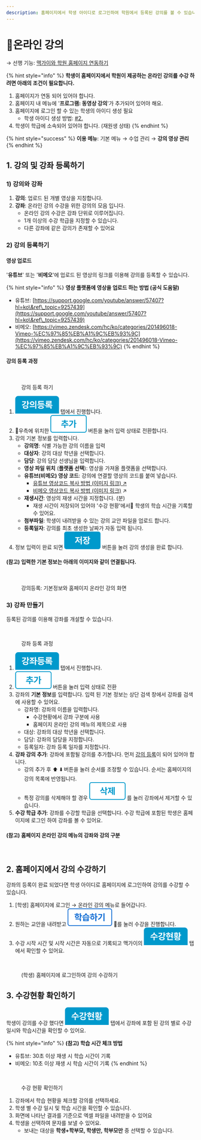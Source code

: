 ```yaml
---
description: 홈페이지에서 학생 아이디로 로그인하여 학원에서 등록된 강의를 볼 수 있습니다.
---
```


# 온라인 강의

→ 선행 기능: [맥가이와 학원 홈페이지 연동하기](../homepage/link.md)

{% hint style="info" %}
**학생이 홈페이지에서 학원이 제공하는 온라인 강의를 수강 하려면 아래의 조건이 필요합니다.**

1. 홈페이지가 연동 되어 있어야 합니다.
2. 홈페이지 내 메뉴에 '**프로그램: 동영상 강의**'가 추가되어 있어야 해요.
3. 홈페이지에 로그인 할 수 있는 학생의 아이디 생성 필요&#x20;
   * 학생 아이디 생성 방법: [#2.](../basic-features/student/adding.md#2. "mention")
4. 학생이 학급에 소속되어 있어야 합니다. (재원생 상태)
{% endhint %}

{% hint style="success" %}
**이용 메뉴**: 기본 메뉴 → 수업 관리 → **강의 영상 관리**
{% endhint %}

## 1. 강의 및 강좌 등록하기

### 1) 강의와 강좌

1. **강의**: 업로드 된 개별 영상을 지칭합니다.
2. **강좌**: 온라인 강의 수강을 위한 강의의 모음 입니다.
   * 온라인 강의 수강은 강좌 단위로 이루어집니다.
   * 1개 이상의 수강 학급을 지정할 수 있습니다.&#x20;
   * 다른 강좌에 같은 강의가 존재할 수 있어요

### 2) 강의 등록하기

#### 영상 업로드

'**유튜브**' 또는 '**비메오**'에 업로드 된 영상의 링크를 이용해 강의를 등록할 수 있습니다.

{% hint style="info" %}
**영상 플랫폼에 영상을 업로드 하는 방법 (공식 도움말)**

* 유튜브: [https://support.google.com/youtube/answer/57407?hl=ko\&ref\_topic=9257439](https://support.google.com/youtube/answer/57407?hl=ko\&ref\_topic=9257439)
* 비메오: [https://vimeo.zendesk.com/hc/ko/categories/201496018-Vimeo-%EC%97%85%EB%A1%9C%EB%93%9C](https://vimeo.zendesk.com/hc/ko/categories/201496018-Vimeo-%EC%97%85%EB%A1%9C%EB%93%9C)
{% endhint %}

#### 강의 등록 과정

<div align="left">

<figure><img src="../.gitbook/assets/강의등록.png" alt=""><figcaption><p>강의 등록 하기</p></figcaption></figure>

</div>

1. <img src="../.gitbook/assets/tab_lecture_list.png" alt="" data-size="line"> 탭에서 진행합니다.
2. 우측에 위치한 <img src="../.gitbook/assets/btn_추가.png" alt="" data-size="line"> 버튼을 눌러 입력 상태로 전환합니다.
3. 강의 기본 정보를 입력합니다.
   * **강의명**: 식별 가능한 강의 이름을 입력&#x20;
   * **대상자**: 강의 대상 학년을 선택합니다.
   * **담당**: 강의 담당 선생님을 입력합니다.
   * **영상 파일 위치** (**플랫폼 선택**): 영상을 가져올 플랫폼을 선택합니다.
   * **유튜브(비메오) 영상 코드**: 강의에 연결할 영상의 코드를 붙여 넣습니다.
     * [유튜브 영상코드 복사 방법 (이미지 링크) ↗](https://imgur.com/a/e7CtkRb)
     * [비메오 영상코드 복사 방법 (이미지 링크)](https://imgur.com/6c5rEYW) ↗
   * **재생시간**: 영상의 재생 시간을 지정합니다. (분)
     * 재생 시간이 저장되어 있어야 '수강 현황'에서 학생의 학습 시간을 기록할 수 있어요.
   * **첨부파일**: 학생이 내려받을 수 있는 강의 교안 파일을 업로드 합니다.
   * **등록일자**: 강의를 최초 생성한 날짜가 자동 입력 됩니다.
4. 정보 입력이 완료 되면 <img src="../.gitbook/assets/btn_save.png" alt="" data-size="line"> 버튼을 눌러 강의 생성을 완료 합니다.

#### **(참고) 입력한 기본 정보는 아래의 이미지와 같이 연결됩니다.**

<div align="left">

<figure><img src="../.gitbook/assets/강의 기본 정보 매칭.png" alt=""><figcaption><p>강의등록: 기본정보와 홈페이지 온라인 강의 화면</p></figcaption></figure>

</div>

### 3) 강좌 만들기

등록된 강의를 이용해 강좌를 개설할 수 있습니다.&#x20;

<div align="left">

<figure><img src="../.gitbook/assets/강좌등록하기.png" alt=""><figcaption><p>강좌 등록 과정</p></figcaption></figure>

</div>

1. <img src="../.gitbook/assets/tab_course_register.png" alt="" data-size="line"> 탭에서 진행합니다.
2. <img src="../.gitbook/assets/btn_추가.png" alt="" data-size="line"> 버튼을 눌러 입력 상태로 전환
3. 강좌의 **기본 정보**를 입력합니다. 입력 된 기본 정보는 상단 검색 창에서 강좌를 검색에 사용할 수 있어요.
   * 강좌명: 강좌의 이름을 입력합니다.
     * 수강현황에서 강좌 구분에 사용
     * 홈페이지 온라인 강의 메뉴의 제목으로 사용
   * 대상: 강좌의 대상 학년을 선택합니다.
   * 담당: 강좌의 담당을 지정합니다.&#x20;
   * 등록일자: 강좌 등록 일자를 지정합니다.
4. **강좌 강의 추가**: 강좌에 포함될 강의를 추가합니다. 먼저 [강의 등록](online-lecture.md#2)이 되어 있어야 합니다.
   * 강의 추가 후 ⬆️ ⬇️ 버튼을 눌러 순서를 조정할 수 있습니다. 순서는 홈페이지의 강의 목록에 반영됩니다.
   * 특정 강의를 삭제해야 할 경우 <img src="../.gitbook/assets/btn_delete.png" alt="" data-size="line"> 를 눌러 강좌에서 제거할 수 있습니다.
5. **수강 학급 추가**: 강좌를 수강할 학급을 선택합니다. 수강 학급에 포함된 학생은 홈페이지에 로그인 하여 강좌를 볼 수 있어요.

#### (참고) 홈페이지 온라인 강의 메뉴의 강좌와 강의 구분

<div align="left">

<figure><img src="../.gitbook/assets/홈페이지_강좌표시.png" alt=""><figcaption></figcaption></figure>

</div>

## 2. 홈페이지에서 강의 수강하기

강좌의 등록이 완료 되었다면 학생 아이디로 홈페이지에 로그인하여 강의를 수강할 수 있습니다.

1. \[학생] 홈페이지에 로그인 → 온라인 강의 메뉴로 들어갑니다.
2. 원하는 교안을 내려받고 <img src="../.gitbook/assets/btn_lecture_begin.png" alt="" data-size="line"> 를 눌러 수강을 진행합니다.
3. 수강 시작 시간 및 시작 시간은 자동으로 기록되고 맥가이의 <img src="../.gitbook/assets/tab_course_status.png" alt="" data-size="line"> 탭에서 확인할 수 있어요.

<div align="left">

<figure><img src="../.gitbook/assets/온라인 강의 수강.png" alt="" width="563"><figcaption><p>(학생) 홈페이지에 로그인하여 강의 수강하기</p></figcaption></figure>

</div>

## 3. 수강현황 확인하기

학생이 강의를 수강 했다면 <img src="../.gitbook/assets/tab_course_status.png" alt="" data-size="line"> 탭에서 강좌에 포함 된 강의 별로 수강일시와 학습시간을 확인할 수 있어요.

{% hint style="info" %}
**(참고) 학습 시간 체크 방법**

* 유튜브: 30초 이상 재생 시 학습 시간이 기록
* 비메오: 10초 이상 재생 시 학습 시간이 기록
{% endhint %}

<figure><img src="../.gitbook/assets/수강현황 확인하기.png" alt=""><figcaption><p>수강 현황 확인하기</p></figcaption></figure>

1. 강좌에서 학습 현황을 체크할 강의를 선택하세요.
2. 학생 별 수강 일시 및 학습 시간을 확인할 수 있습니다.
3. 화면에 나타난 결과를 기준으로 엑셀 파일을 내려받을 수 있어요
4. 학생을 선택하여 문자를 보낼 수 있어요.
   * 보내는 대상을 **학생+학부모, 학생만, 학부모만** 중 선택할 수 있습니다.


